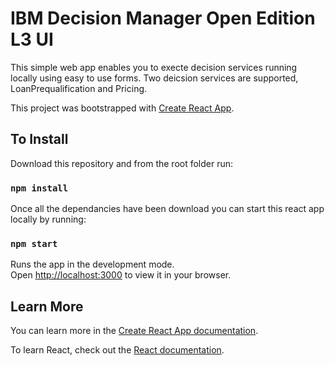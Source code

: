 # IBM Decision Manager Open Edition L3 UI

This simple web app enables you to execte decision services running locally using easy to use forms. Two deicsion services are supported, LoanPrequalification and Pricing.

This project was bootstrapped with [Create React App](https://github.com/facebook/create-react-app).

## To Install

Download this repository and from the root folder run:

### `npm install`

Once all the dependancies have been download you can start this react app locally by running:

### `npm start`

Runs the app in the development mode.\
Open [http://localhost:3000](http://localhost:3000) to view it in your browser.

## Learn More

You can learn more in the [Create React App documentation](https://facebook.github.io/create-react-app/docs/getting-started).

To learn React, check out the [React documentation](https://reactjs.org/).
